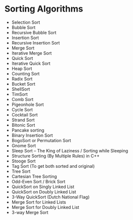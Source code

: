 # Sorting Algorithms

- Selection Sort
- Bubble Sort
- Recursive Bubble Sort
- Insertion Sort
- Recursive Insertion Sort
- Merge Sort
- Iterative Merge Sort
- Quick Sort
- Iterative Quick Sort
- Heap Sort
- Counting Sort
- Radix Sort
- Bucket Sort
- ShellSort
- TimSort
- Comb Sort
- Pigeonhole Sort
- Cycle Sort
- Cocktail Sort
- Strand Sort
- Bitonic Sort
- Pancake sorting
- Binary Insertion Sort
- BogoSort or Permutation Sort
- Gnome Sort
- Sleep Sort – The King of Laziness / Sorting while Sleeping
- Structure Sorting (By Multiple Rules) in C++
- Stooge Sort
- Tag Sort (To get both sorted and original)
- Tree Sort
- Cartesian Tree Sorting
- Odd-Even Sort / Brick Sort
- QuickSort on Singly Linked List
- QuickSort on Doubly Linked List
- 3-Way QuickSort (Dutch National Flag)
- Merge Sort for Linked Lists
- Merge Sort for Doubly Linked List
- 3-way Merge Sort
